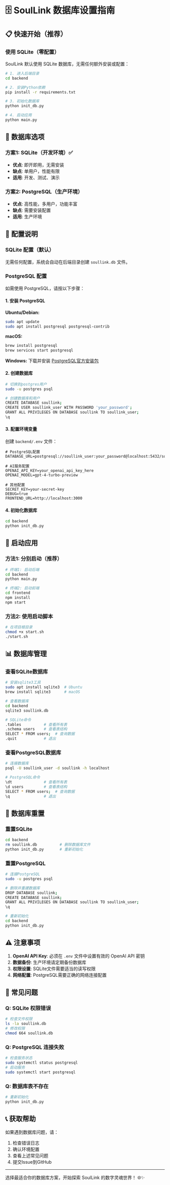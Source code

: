# 🗄️ SoulLink 数据库设置指南

## 📋 快速开始（推荐）

### 使用 SQLite（零配置）

SoulLink 默认使用 SQLite 数据库，无需任何额外安装或配置：

```bash
# 1. 进入后端目录
cd backend

# 2. 安装Python依赖
pip install -r requirements.txt

# 3. 初始化数据库
python init_db.py

# 4. 启动应用
python main.py
```

## 🎯 数据库选项

### 方案1: SQLite（开发环境）✅
- **优点**: 即开即用，无需安装
- **缺点**: 单用户，性能有限
- **适用**: 开发、测试、演示

### 方案2: PostgreSQL（生产环境）
- **优点**: 高性能，多用户，功能丰富
- **缺点**: 需要安装配置
- **适用**: 生产环境

## 🔧 配置说明

### SQLite 配置（默认）

无需任何配置，系统会自动在后端目录创建 `soullink.db` 文件。

### PostgreSQL 配置

如需使用 PostgreSQL，请按以下步骤：

#### 1. 安装 PostgreSQL

**Ubuntu/Debian:**
```bash
sudo apt update
sudo apt install postgresql postgresql-contrib
```

**macOS:**
```bash
brew install postgresql
brew services start postgresql
```

**Windows:**
下载并安装 [PostgreSQL官方安装包](https://www.postgresql.org/download/windows/)

#### 2. 创建数据库

```bash
# 切换到postgres用户
sudo -u postgres psql

# 创建数据库和用户
CREATE DATABASE soullink;
CREATE USER soullink_user WITH PASSWORD 'your_password';
GRANT ALL PRIVILEGES ON DATABASE soullink TO soullink_user;
\q
```

#### 3. 配置环境变量

创建 `backend/.env` 文件：

```env
# PostgreSQL配置
DATABASE_URL=postgresql://soullink_user:your_password@localhost:5432/soullink

# AI服务配置
OPENAI_API_KEY=your_openai_api_key_here
OPENAI_MODEL=gpt-4-turbo-preview

# 其他配置
SECRET_KEY=your-secret-key
DEBUG=true
FRONTEND_URL=http://localhost:3000
```

#### 4. 初始化数据库

```bash
cd backend
python init_db.py
```

## 🚀 启动应用

### 方法1: 分别启动（推荐）

```bash
# 终端1: 启动后端
cd backend
python main.py

# 终端2: 启动前端  
cd frontend
npm install
npm start
```

### 方法2: 使用启动脚本

```bash
# 在项目根目录
chmod +x start.sh
./start.sh
```

## 📊 数据库管理

### 查看SQLite数据库

```bash
# 安装sqlite3工具
sudo apt install sqlite3  # Ubuntu
brew install sqlite3      # macOS

# 查看数据库
cd backend
sqlite3 soullink.db

# SQLite命令
.tables          # 查看所有表
.schema users    # 查看表结构
SELECT * FROM users;  # 查询数据
.quit            # 退出
```

### 查看PostgreSQL数据库

```bash
# 连接数据库
psql -U soullink_user -d soullink -h localhost

# PostgreSQL命令
\dt              # 查看所有表
\d users         # 查看表结构
SELECT * FROM users;  # 查询数据
\q               # 退出
```

## 🔄 数据库重置

### 重置SQLite

```bash
cd backend
rm soullink.db          # 删除数据库文件
python init_db.py       # 重新初始化
```

### 重置PostgreSQL

```bash
# 连接PostgreSQL
sudo -u postgres psql

# 删除并重建数据库
DROP DATABASE soullink;
CREATE DATABASE soullink;
GRANT ALL PRIVILEGES ON DATABASE soullink TO soullink_user;
\q

# 重新初始化
cd backend
python init_db.py
```

## ⚠️ 注意事项

1. **OpenAI API Key**: 必须在 `.env` 文件中设置有效的 OpenAI API 密钥
2. **数据备份**: 生产环境请定期备份数据库
3. **权限设置**: SQLite文件需要适当的读写权限
4. **网络配置**: PostgreSQL需要正确的网络连接配置

## 🐛 常见问题

### Q: SQLite 权限错误
```bash
# 检查文件权限
ls -la soullink.db
# 修改权限
chmod 664 soullink.db
```

### Q: PostgreSQL 连接失败
```bash
# 检查服务状态
sudo systemctl status postgresql
# 启动服务
sudo systemctl start postgresql
```

### Q: 数据库表不存在
```bash
# 重新初始化
python init_db.py
```

## 📞 获取帮助

如果遇到数据库问题，请：
1. 检查错误日志
2. 确认环境配置
3. 查看上述常见问题
4. 提交Issue到GitHub

---

选择最适合你的数据库方案，开始探索 SoulLink 的数字灵魂世界！ 🌐✨ 